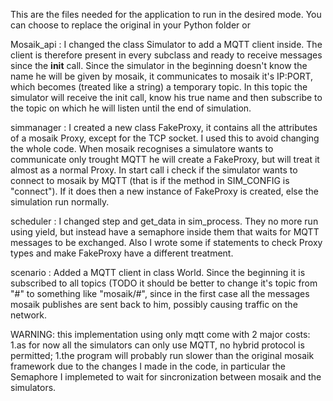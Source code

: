 This are the files needed for the application to run in the desired mode. You can choose to replace the original in your Python folder or 

Mosaik_api : I changed the class Simulator to add a MQTT client inside. The client is therefore present in every subclass and ready to 
receive messages since the __init__ call.
Since the simulator in the beginning doesn't know the name he will be given by mosaik, it communicates to mosaik it's IP:PORT, which becomes
(treated like a string) a temporary topic. In this topic the simulator will receive the init call, know his true name and then subscribe to 
the topic on which he will listen until the end of simulation.

simmanager : I created a new class FakeProxy, it contains all the attributes of a mosaik Proxy, except for the TCP socket. I used this to avoid
changing the whole code. When mosaik recognises a simulatore wants to communicate only trought MQTT he will create a FakeProxy, but will treat
it almost as a normal Proxy.
In start call i check if the simulator wants to connect to mosaik by MQTT (that is if the method in SIM_CONFIG is "connect"). If it does then
a new instance of FakeProxy is created, else the simulation run normally.

scheduler : I changed step and get_data in sim_process. They no more run using yield, but instead have a semaphore inside them that waits for 
MQTT messages to be exchanged.
Also I wrote some if statements to check Proxy types and make FakeProxy have a different treatment.

scenario : Added a MQTT client in class World. Since the beginning it is subscribed to all topics (TODO it should be better to change it's 
topic from "#" to something like "mosaik/#", since in the first case all the messages mosaik publishes are sent back to him, possibly causing
traffic on the network.


WARNING:
this implementation using only mqtt come with 2 major costs:
1.as for now all the simulators can only use MQTT, no hybrid protocol is permitted;
1.the program will probably run slower than the original mosaik framework due to the changes I made in the code, in particular the Semaphore I 
implemeted to wait for sincronization between mosaik and the simulators.
